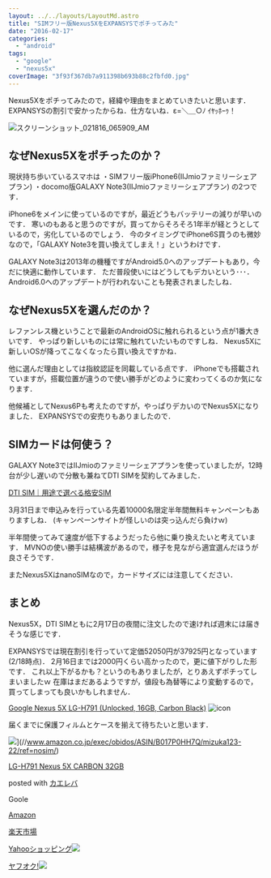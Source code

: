 ```yaml
---
layout: ../../layouts/LayoutMd.astro
title: "SIMフリー版Nexus5XをEXPANSYSでポチってみた"
date: "2016-02-17"
categories: 
  - "android"
tags: 
  - "google"
  - "nexus5x"
coverImage: "3f93f367db7a911398b693b88c2fbfd0.jpg"
---
```


Nexus5Xをポチってみたので，経緯や理由をまとめていきたいと思います． EXPANSYSの割引で安かったからね．仕方ないね．ε=＼＿○ﾉ ｲﾔｯﾎｰｩ！

![スクリーンショット_021816_065909_AM](/archive/images/3f93f367db7a911398b693b88c2fbfd0-1024x447.jpg)

## なぜNexus5Xをポチったのか？

現状持ち歩いているスマホは ・SIMフリー版iPhone6(IIJmioファミリーシェアプラン) ・docomo版GALAXY Note3(IIJmioファミリーシェアプラン) の2つです．

iPhone6をメインに使っているのですが，最近どうもバッテリーの減りが早いのです． 寒いのもあると思うのですが，買ってからそろそろ1年半が経とうとしているので，劣化しているのでしょう． 今のタイミングでiPhone6S買うのも微妙なので，「GALAXY Note3を買い換えてしまえ！」というわけです．

GALAXY Note3は2013年の機種ですがAndroid5.0へのアップデートもあり，今だに快適に動作しています． ただ普段使いにはどうしてもデカいという･･･． Android6.0へのアップデートが行われないことも発表されましたしね．

## なぜNexus5Xを選んだのか？

レファンレス機ということで最新のAndroidOSに触れられるという点が1番大きいです． やっぱり新しいものには常に触れていたいものですしね． Nexus5Xに新しいOSが降ってこなくなったら買い換えですかね．

他に選んだ理由としては指紋認証を同載している点です． iPhoneでも搭載されていますが，搭載位置が違うので使い勝手がどのように変わってくるのか気になります．

他候補としてNexus6Pも考えたのですが，やっぱりデカいのでNexus5Xになりました． EXPANSYSでの安売りもありましたので．

## SIMカードは何使う？

GALAXY Note3ではIIJmioのファミリーシェアプランを使っていましたが，12時台が少し遅いので分散も兼ねてDTI SIMを契約してみました．

[DTI SIM｜用途で選べる格安SIM](https://dream.jp/mb/sim/)

3月31日まで申込みを行っている先着10000名限定半年間無料キャンペーンもありますしね． (キャンペーンサイトが怪しいのは突っ込んだら負けｗ)

半年間使ってみて速度が低下するようだったら他に乗り換えたいと考えています． MVNOの使い勝手は結構波があるので，様子を見ながら適宜選んだほうが良さそうです．

またNexus5XはnanoSIMなので，カードサイズには注意してください．

## まとめ

Nexus5X，DTI SIMともに2月17日の夜間に注文したので速ければ週末には届きそうな感じです．

EXPANSYSでは現在割引を行っていて定価52050円が37925円となっています(2/18時点)． 2月16日までは2000円くらい高かったので，更に値下がりした形です． これ以上下がるかも？というのもありましたが，とりあえずポチってしまいましたｗ 在庫はまだあるようですが，値段も為替等により変動するので，買ってしまっても良いかもしれません．

[Google Nexus 5X LG-H791 (Unlocked, 16GB, Carbon Black)](http://linksynergy.jrs5.com/fs-bin/click?id=BT/nxoPOAqI&subid=&offerid=281529.1&type=10&tmpid=11519&RD_PARM1=http%3A%2F%2Fwww.expansys.jp%2Fgoogle-nexus-5x-lg-h791-unlocked-16gb-carbon-black-287557%2F) ![icon](http://ad.linksynergy.com/fs-bin/show?id=BT/nxoPOAqI&bids=281529.1&type=10)

届くまでに保護フィルムとケースを揃えて待ちたいと思います．

![](/archive/images/21G6Yao4RbL._SL160_.jpg)](//www.amazon.co.jp/exec/obidos/ASIN/B017P0HH7Q/mizuka123-22/ref=nosim/)

[LG-H791 Nexus 5X CARBON 32GB](//www.amazon.co.jp/exec/obidos/ASIN/B017P0HH7Q/mizuka123-22/ref=nosim/)

posted with [カエレバ](http://kaereba.com)

Goole

[Amazon](//www.amazon.co.jp/gp/search?keywords=LG-H791%20%20Nexus%205X%20CARBON%2032GB&__mk_ja_JP=%83J%83%5E%83J%83i&tag=mizuka123-22)

[楽天市場](http://hb.afl.rakuten.co.jp/hgc/032b53ee.4b34c5ee.0f4a541e.f440145e/?pc=http%3A%2F%2Fsearch.rakuten.co.jp%2Fsearch%2Fmall%2FLG-H791%2520%2520Nexus%25205X%2520CARBON%252032GB%2F-%2Ff.1-p.1-s.1-sf.0-st.A-v.2%3Fx%3D0%26scid%3Daf_ich_link_urltxt%26m%3Dhttp%3A%2F%2Fm.rakuten.co.jp%2F)

[Yahooショッピング![](//ad.jp.ap.valuecommerce.com/servlet/gifbanner?sid=3066752&pid=881990642)](//ck.jp.ap.valuecommerce.com/servlet/referral?sid=3066752&pid=881990642&vc_url=http%3A%2F%2Fsearch.shopping.yahoo.co.jp%2Fsearch%3Fp%3DLG-H791%2520%2520Nexus%25205X%2520CARBON%252032GB)

[ヤフオク!![](//ad.jp.ap.valuecommerce.com/servlet/gifbanner?sid=3066752&pid=881990642)](//ck.jp.ap.valuecommerce.com/servlet/referral?sid=3066752&pid=881990642&vc_url=http%3A%2F%2Fauctions.search.yahoo.co.jp%2Fsearch%3Fvo%3D%26ve%3D%26auccat%3D0%26aucminprice%3D%26aucmaxprice%3D%26aucmin_bidorbuy_price%3D%26aucmax_bidorbuy_price%3D%26loc_cd%3D0%26abatch%3D0%26istatus%3D0%26filtered%3D1%26ei%3DUTF-8%26tab_ex%3Dcommerce%26va%3DLG-H791%2520%2520Nexus%25205X%2520CARBON%252032GB)
